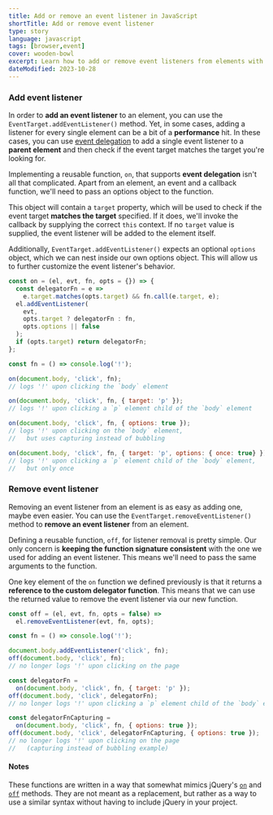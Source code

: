 ```yaml
---
title: Add or remove an event listener in JavaScript
shortTitle: Add or remove event listener
type: story
language: javascript
tags: [browser,event]
cover: wooden-bowl
excerpt: Learn how to add or remove event listeners from elements with ease.
dateModified: 2023-10-28
---
```


### Add event listener

In order to **add an event listener** to an element, you can use the `EventTarget.addEventListener()` method. Yet, in some cases, adding a listener for every single element can be a bit of a **performance** hit. In these cases, you can use [event delegation](/js/s/event-bubbling-capturing-delegation#event-delegation) to add a single event listener to a **parent element** and then check if the event target matches the target you're looking for.

Implementing a reusable function, `on`, that supports **event delegation** isn't all that complicated. Apart from an element, an event and a callback function, we'll need to pass an options object to the function.

This object will contain a `target` property, which will be used to check if the event target **matches the target** specified. If it does, we'll invoke the callback by supplying the correct `this` context. If no `target` value is supplied, the event listener will be added to the element itself.

Additionally, `EventTarget.addEventListener()` expects an optional `options` object, which we can nest inside our own options object. This will allow us to further customize the event listener's behavior.

```js
const on = (el, evt, fn, opts = {}) => {
  const delegatorFn = e =>
    e.target.matches(opts.target) && fn.call(e.target, e);
  el.addEventListener(
    evt,
    opts.target ? delegatorFn : fn,
    opts.options || false
  );
  if (opts.target) return delegatorFn;
};

const fn = () => console.log('!');

on(document.body, 'click', fn);
// logs '!' upon clicking the `body` element

on(document.body, 'click', fn, { target: 'p' });
// logs '!' upon clicking a `p` element child of the `body` element

on(document.body, 'click', fn, { options: true });
// logs '!' upon clicking on the `body` element,
//   but uses capturing instead of bubbling

on(document.body, 'click', fn, { target: 'p', options: { once: true} });
// logs '!' upon clicking a `p` element child of the `body` element,
//   but only once
```

### Remove event listener

Removing an event listener from an element is as easy as adding one, maybe even easier. You can use the `EventTarget.removeEventListener()` method to **remove an event listener** from an element.

Defining a reusable function, `off`, for listener removal is pretty simple. Our only concern is **keeping the function signature consistent** with the one we used for adding an event listener. This means we'll need to pass the same arguments to the function.

One key element of the `on` function we defined previously is that it returns a **reference to the custom delegator function**. This means that we can use the returned value to remove the event listener via our new function.

```js
const off = (el, evt, fn, opts = false) =>
  el.removeEventListener(evt, fn, opts);

const fn = () => console.log('!');

document.body.addEventListener('click', fn);
off(document.body, 'click', fn);
// no longer logs '!' upon clicking on the page

const delegatorFn =
  on(document.body, 'click', fn, { target: 'p' });
off(document.body, 'click', delegatorFn);
// no longer logs '!' upon clicking a `p` element child of the `body` element

const delegatorFnCapturing =
  on(document.body, 'click', fn, { options: true });
off(document.body, 'click', delegatorFnCapturing, { options: true });
// no longer logs '!' upon clicking on the page
//   (capturing instead of bubbling example)
```

#### Notes

These functions are written in a way that somewhat mimics jQuery's [`on`](https://api.jquery.com/on/) and [`off`](https://api.jquery.com/off/) methods. They are not meant as a replacement, but rather as a way to use a similar syntax without having to include jQuery in your project.

